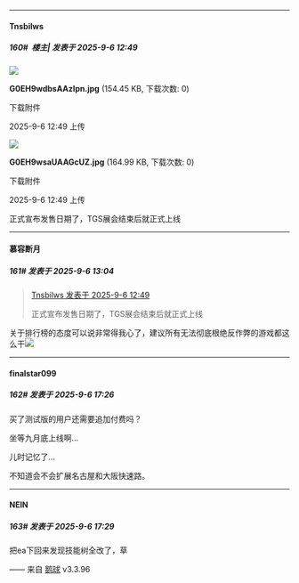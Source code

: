 ﻿
*****

####  Tnsbilws  
##### 160#         楼主| 发表于 2025-9-6 12:49

<img src="https://img.stage1st.com/forum/202509/06/124912cel0ktzt8eqe6tuz.jpg" referrerpolicy="no-referrer">

<strong>G0EH9wdbsAAzIpn.jpg</strong> (154.45 KB, 下载次数: 0)

下载附件

2025-9-6 12:49 上传

<img src="https://img.stage1st.com/forum/202509/06/124912klrs7z7e6v631z6v.jpg" referrerpolicy="no-referrer">

<strong>G0EH9wsaUAAGcUZ.jpg</strong> (164.99 KB, 下载次数: 0)

下载附件

2025-9-6 12:49 上传

正式宣布发售日期了，TGS展会结束后就正式上线


*****

####  慕容断月  
##### 161#       发表于 2025-9-6 13:04

<blockquote><a href="httphttps://stage1st.com/2b/forum.php?mod=redirect&amp;goto=findpost&amp;pid=68379690&amp;ptid=2191728" target="_blank">Tnsbilws 发表于 2025-9-6 12:49</a>

正式宣布发售日期了，TGS展会结束后就正式上线</blockquote>
关于排行榜的态度可以说非常得我心了，建议所有无法彻底根绝反作弊的游戏都这么干<img src="https://static.stage1st.com/image/smiley/face2017/034.png" referrerpolicy="no-referrer">


*****

####  finalstar099  
##### 162#       发表于 2025-9-6 17:26

买了测试版的用户还需要追加付费吗？

坐等九月底上线啊…

儿时记忆了…

不知道会不会扩展名古屋和大阪快速路。


*****

####  NEIN  
##### 163#       发表于 2025-9-6 17:29

把ea下回来发现技能树全改了，草

—— 来自 [鹅球](https://www.pgyer.com/GcUxKd4w) v3.3.96

